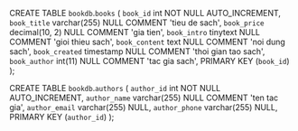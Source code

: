 CREATE TABLE `bookdb`.`books`  (
`book_id` int NOT NULL AUTO_INCREMENT,
`book_title` varchar(255) NULL COMMENT 'tieu de sach',
`book_price` decimal(10, 2) NULL COMMENT 'gia tien',
`book_intro` tinytext NULL COMMENT 'gioi thieu sach',
`book_content` text NULL COMMENT 'noi dung sach',
`book_created` timestamp NULL COMMENT 'thoi gian tao sach',
`book_author` int(11) NULL COMMENT 'tac gia sach',
PRIMARY KEY (`book_id`)
);

CREATE TABLE `bookdb`.`authors`  (
`author_id` int NOT NULL AUTO_INCREMENT,
`author_name` varchar(255) NULL COMMENT 'ten tac gia',
`author_email` varchar(255) NULL,
`author_phone` varchar(255) NULL,
PRIMARY KEY (`author_id`)
);